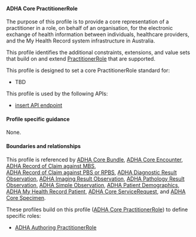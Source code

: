 #### ADHA Core PractitionerRole
The purpose of this profile is to provide a core representation of a practitioner in a role, on behalf of an organisation, for the electronic exchange of health information between individuals, healthcare providers, and the My Health Record system infrastructure in Australia.

This profile identifies the additional constraints, extensions, and value sets that build on and extend [PractitionerRole](http://hl7.org/fhir/R4/practitionerrole.html) that are supported. 

This profile is designed to set a core PractitionerRole standard for:
* TBD

This profile is used by the following APIs:
* [insert API endpoint](StructureDefinition-TBD-1.html)


#### Profile specific guidance
None.


#### Boundaries and relationships
This profile is referenced by 
[ADHA Core Bundle](StructureDefinition-dh-bundle-core-1.html), 
[ADHA Core Encounter](StructureDefinition-dh-encounter-core-1.html), 
[ADHA Record of Claim against MBS](StructureDefinition-dh-explanationofbenefit-medicare-mbs-1.html),  
[ADHA Record of Claim against PBS or RPBS](StructureDefinition-dh-explanationofbenefit-medicare-pbs-1.html), 
[ADHA Diagnostic Result Observation](StructureDefinition-dh-observation-diagnosticresult-1.html), 
[ADHA Imaging Result Observation](StructureDefinition-dh-observation-diagnosticresult-imag-1.html),
[ADHA Pathology Result Observation](StructureDefinition-dh-observation-diagnosticresult-path-1.html),
[ADHA Simple Observation](StructureDefinition-dh-observation-simple-1.html), 
[ADHA Patient Demographics](StructureDefinition-dh-patient-demographics-1.html),
[ADHA My Health Record Patient](StructureDefinition-dh-patient-mhr-1.html),
[ADHA Core ServiceRequest](StructureDefinition-dh-servicerequest-core-1.html), and
[ADHA Core Specimen](StructureDefinition-dh-specimen-core-1.html).

These profiles build on this profile ([ADHA Core PractitionerRole](StructureDefinition-dh-practitionerrole-core-1.html)) to define specific roles:
* [ADHA Authoring PractitionerRole](StructureDefinition-dh-practitionerrole-author-1.html)